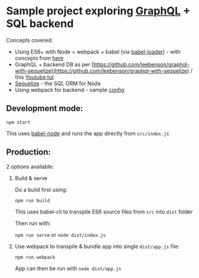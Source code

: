 # Sample project exploring [GraphQL](graphql.org) + SQL backend

Concepts covered:

* Using ES6+ with Node + webpack + babel (via [babel-loader](https://webpack.js.org/loaders/babel-loader/)) - with concepts from [here](https://github.com/babel/example-node-server)
* GraphQL + backend DB as per [https://github.com/leebenson/graphql-with-sequelize](https://github.com/leebenson/graphql-with-sequelize) / this [Youtube tut](https://www.youtube.com/watch?v=DNPVqK_woRQ)
* [Sequelize](http://docs.sequelizejs.com/) - the SQL ORM for Node
* Using webpack for backend - sample [config](https://github.com/js-accounts/graphql/blob/master/packages/graphql-api/webpack.config.js)

## Development mode:

`npm start`

This uses [babel-node](https://babeljs.io/docs/usage/cli/#babel-node) and runs the app directly from `src/index.js`

## Production:

2 options available:

1. Build & serve

    Do a build first using:

    `npm run build`

    This uses babel-cli to transpile ES6 source files from `src` into `dist` folder

    Then run with:

    `npm run serve` or `node dist/index.js`

1. Use webpack to transpile & bundle app into single `dist/app.js` file:

    `npm run webpack`

    App can then be run with `node dist/app.js`
